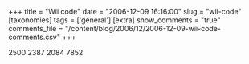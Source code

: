 +++
title = "Wii code"
date = "2006-12-09 16:16:00"
slug = "wii-code"
[taxonomies]
tags = ['general']
[extra]
show_comments = "true"
comments_file = "/content/blog/2006/12/2006-12-09-wii-code-comments.csv"
+++

2500 2387 2084 7852
